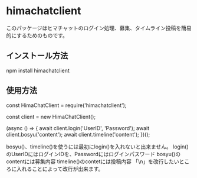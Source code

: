 # himachatclient

このパッケージはヒマチャットのログイン処理、募集、タイムライン投稿を簡易的にするためのものです。

## インストール方法

npm install himachatclient


## 使用方法

const HimaChatClient = require('himachatclient');

const client = new HimaChatClient();

(async () => {
  await client.login('UserID', 'Password');
  await client.bosyu('content');
  await client.timeline('content');
})();

bosyu()、timeline()を使うには最初にlogin()を入れないと出来ません。
login()のUserIDにはログインIDを、Passwordにはログインパスワード
bosyu()のcontentには募集内容
timeline()のcontetには投稿内容
「\n」を改行したいところに入れることによって改行が出来ます。

